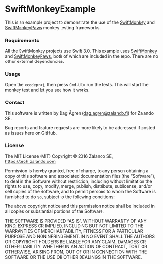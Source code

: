 # SwiftMonkeyExample

This is an example project to demonstrate the use of the
[SwiftMonkey][] and [SwiftMonkeyPaws][] monkey testing
frameworks.

### Requirements

All the SwiftMonkey projects use Swift 3.0. This example uses
[SwiftMonkey][] and [SwiftMonkeyPaws][], both of which are
included in the repo. There are no other external dependencies.

### Usage

Open the `xcodeproj`, then press `Cmd-U` to run the tests. This
will start the monkey test and let you see how it works.

### Contact

This software is written by Dag Ågren (dag.agren@zalando.fi)
for Zalando SE.

Bug reports and feature requests are more likely to be addressed
if posted as issues here on GitHub.

### License

The MIT License (MIT) Copyright © 2016 Zalando SE, https://tech.zalando.com

Permission is hereby granted, free of charge, to any person obtaining a copy of this software and associated documentation files (the “Software”), to deal in the Software without restriction, including without limitation the rights to use, copy, modify, merge, publish, distribute, sublicense, and/or sell copies of the Software, and to permit persons to whom the Software is furnished to do so, subject to the following conditions:

The above copyright notice and this permission notice shall be included in all copies or substantial portions of the Software.

THE SOFTWARE IS PROVIDED “AS IS”, WITHOUT WARRANTY OF ANY KIND, EXPRESS OR IMPLIED, INCLUDING BUT NOT LIMITED TO THE WARRANTIES OF MERCHANTABILITY, FITNESS FOR A PARTICULAR PURPOSE AND NONINFRINGEMENT. IN NO EVENT SHALL THE AUTHORS OR COPYRIGHT HOLDERS BE LIABLE FOR ANY CLAIM, DAMAGES OR OTHER LIABILITY, WHETHER IN AN ACTION OF CONTRACT, TORT OR OTHERWISE, ARISING FROM, OUT OF OR IN CONNECTION WITH THE SOFTWARE OR THE USE OR OTHER DEALINGS IN THE SOFTWARE.

[SwiftMonkey]: https://github.bus.zalan.do/dagren/SwiftMonkey
[SwiftMonkeyPaws]: https://github.bus.zalan.do/dagren/SwiftMonkeyPaws

